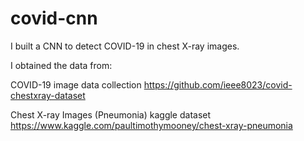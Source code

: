 # covid-cnn
I built a CNN to detect COVID-19 in chest X-ray images.

I obtained the data from:

COVID-19 image data collection https://github.com/ieee8023/covid-chestxray-dataset

Chest X-ray Images (Pneumonia) kaggle dataset https://www.kaggle.com/paultimothymooney/chest-xray-pneumonia
